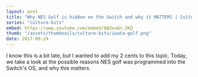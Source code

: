 ```yaml
---
layout: post
title: "Why NES Golf is hidden on the Switch and why it MATTERS | Culture Bits"
series: "culture-bits"
embed: https://www.youtube.com/embed/bW3xu6n-2KQ
thumb: "/assets/thumbnails/culture-bits/iwata-golf.png"
date: 2017-09-24
---
```


I know this is a bit late, but I wanted to add my 2 cents to this topic. Today, we take a look at the possible reasons NES golf was programmed into the Switch's OS, and why this matters.

